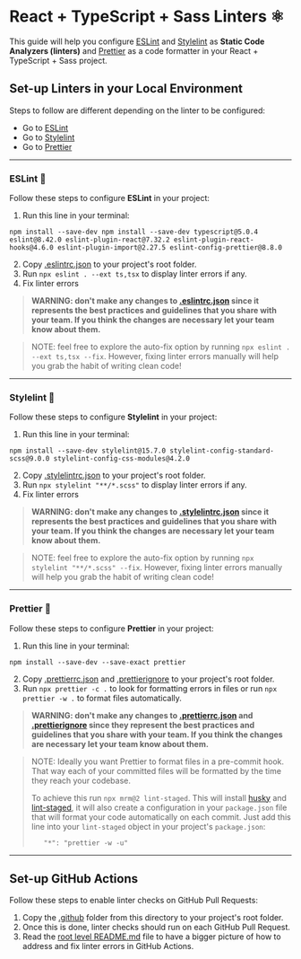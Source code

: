# React + TypeScript + Sass Linters ⚛️

This guide will help you configure [ESLint](https://eslint.org/) and [Stylelint](https://stylelint.io/) as **Static Code Analyzers (linters)** and [Prettier](https://prettier.io/) as a code formatter in your React + TypeScript + Sass project.

## Set-up Linters in your Local Environment
Steps to follow are different depending on the linter to be configured:
- Go to [ESLint](#eslint-)
- Go to [Stylelint](#stylelint-)
- Go to [Prettier](#prettier-)
---

### ESLint 🔩
Follow these steps to configure **ESLint** in your project:

1. Run this line in your terminal:
```
npm install --save-dev npm install --save-dev typescript@5.0.4 eslint@8.42.0 eslint-plugin-react@7.32.2 eslint-plugin-react-hooks@4.6.0 eslint-plugin-import@2.27.5 eslint-config-prettier@8.8.0
```
2. Copy [.eslintrc.json](./.eslintrc.json) to your project's root folder.
3. Run `npx eslint . --ext ts,tsx` to display linter errors if any.
4. Fix linter errors

> **WARNING: don't make any changes to [.eslintrc.json](./.eslintrc.json) since it represents the best practices and guidelines that you share with your team. If you think the changes are necessary let your team know about them.**

> NOTE: feel free to explore the auto-fix option by running `npx eslint . --ext ts,tsx --fix`. However, fixing linter errors manually will help you grab the habit of writing clean code!

---

### Stylelint 🤵
Follow these steps to configure **Stylelint** in your project:

1. Run this line in your terminal:
```
npm install --save-dev stylelint@15.7.0 stylelint-config-standard-scss@9.0.0 stylelint-config-css-modules@4.2.0
```
2. Copy [.stylelintrc.json](./.stylelintrc.json) to your project's root folder.
3. Run `npx stylelint "**/*.scss"` to display linter errors if any.
4. Fix linter errors

> **WARNING: don't make any changes to [.stylelintrc.json](./.stylelintrc.json) since it represents the best practices and guidelines that you share with your team. If you think the changes are necessary let your team know about them.**

> NOTE: feel free to explore the auto-fix option by running `npx stylelint "**/*.scss" --fix`. However, fixing linter errors manually will help you grab the habit of writing clean code!

---

### Prettier 🦋
Follow these steps to configure **Prettier** in your project:

1. Run this line in your terminal:
```
npm install --save-dev --save-exact prettier
```
2. Copy [.prettierrc.json](./.prettierrc.json) and [.prettierignore](./.prettierignore) to your project's root folder.
3. Run `npx prettier -c .` to look for formatting errors in files or run `npx prettier -w .` to format files automatically.

> **WARNING: don't make any changes to [.prettierrc.json](./.prettierrc.json) and [.prettierignore](./.prettierignore) since they represent the best practices and guidelines that you share with your team. If you think the changes are necessary let your team know about them.**

> NOTE: Ideally you want Prettier to format files in a pre-commit hook. That way each of your committed files will be formatted by the time they reach your codebase.
>
> To achieve this run `npx mrm@2 lint-staged`. This will install [husky](https://github.com/typicode/husky) and [lint-staged](https://github.com/okonet/lint-staged), it will also create a configuration in your `package.json` file that will format your code automatically on each commit. Just add this line into your `lint-staged` object in your project's `package.json`:
>
>```
>    "*": "prettier -w -u"
>``` 

---

## Set-up GitHub Actions
Follow these steps to enable linter checks on GitHub Pull Requests:

1. Copy the [.github](./.github) folder from this directory to your project's root folder.
2. Once this is done, linter checks should run on each GitHub Pull Request.
3. Read the [root level README.md](../README.md) file to have a bigger picture of how to address and fix linter errors in GitHub Actions.
